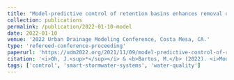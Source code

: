 ```yaml
---
title: "Model-predictive control of retention basins enhances removal of nonpoint-source pollutants"
collection: publications
permalink: /publication/2022-01-10-model
date: 2022-01-10
venue: '2022 Urban Drainage Modeling Conference, Costa Mesa, CA.'
type: 'refereed-conference-proceeding'
paperurl: 'https://udm2022.org/2021/11/09/model-predictive-control-of-retention-basins-enhances-removal-of-nonpoint-source-pollutants/'
citation: '<i>Oh, J.<sup>*</sup></i> & <b>Bartos, M.</b> (2022). <i>Model-predictive control of retention basins enhances removal of nonpoint-source pollutants</i>. 2022 Urban Drainage Modeling Conference, Costa Mesa, CA. [Oral Presentation]'
tags: ['control', 'smart-stormwater-systems', 'water-quality']
---
```

